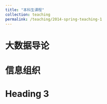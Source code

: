 ```yaml
---
title: "本科生课程"
collection: teaching
permalink: /teaching/2014-spring-teaching-1
---
```


大数据导论
======

信息组织
======

Heading 3
======
